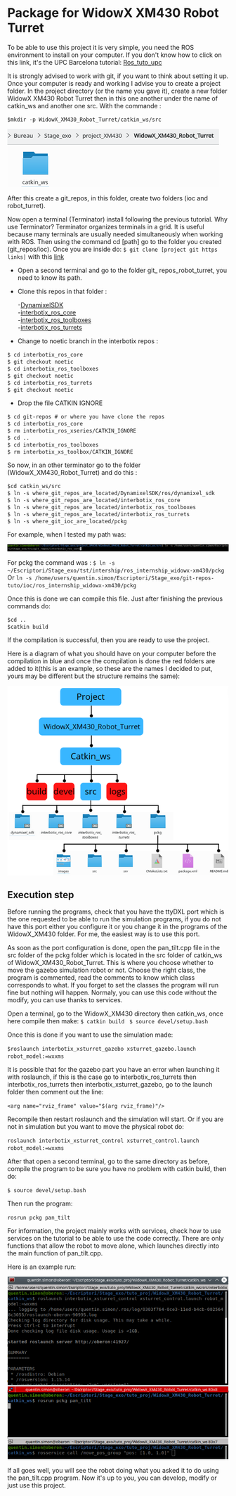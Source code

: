  # Package for WidowX XM430 Robot Turret

To be able to use this project it is very simple, you need the ROS environment to install on your computer. If you don't know how to click on this link, it's the UPC Barcelona tutorial: [Ros_tuto_upc](https://sir.upc.edu/projects/rostutorials/1-ROS_basic_concepts/index.html)


It is strongly advised to work with git, if you want to think about setting it up.
Once your computer is ready and working I advise you to create a project folder. In the project directory (or the name you gave it), create a new folder WidowX XM430 Robot Turret then in this one another under the name of catkin_ws and another one src. With the commande :
```
$mkdir -p WidowX_XM430_Robot_Turret/catkin_ws/src
```

![folder-large](images/access_path.png)

After this create a git_repos, in this folder, create two folders (ioc and robot_turret).

Now open a terminal (Terminator) install following the previous tutorial. Why use Terminator? Terminator organizes terminals in a grid. It is useful because many terminals are usually needed simultaneously when working with ROS. 
Then using the command cd [path] go to the folder you created (git_repos/ioc). Once you are inside do:
`$ git clone [project git https links]` with this [link](https://gitioc.upc.edu/quentin.simon/ros_internship_widowx-xm430.git)
 
* Open a second terminal and go to the folder git_ repos_robot_turret, you need to know its path. 
* Clone this repos in that folder :  

    -[DynamixelSDK](https://github.com/ROBOTIS-GIT/DynamixelSDK.git)  
    -[interbotix_ros_core](https://github.com/Interbotix/interbotix_ros_core.git)  
    -[interbotix_ros_toolboxes](https://github.com/Interbotix/interbotix_ros_toolboxes.git)  
    -[interbotix_ros_turrets](https://github.com/Interbotix/interbotix_ros_turrets.git)  

*  Change to noetic branch in the interbotix repos :
```
$ cd interbotix_ros_core
$ git checkout noetic
$ cd interbotix_ros_toolboxes
$ git checkout noetic
$ cd interbotix_ros_turrets
$ git checkout noetic
```
* Drop the file CATKIN IGNORE
```
$ cd git-repos # or where you have clone the repos
$ cd interbotix_ros_core
$ rm interbotix_ros_xseries/CATKIN_IGNORE
$ cd ..
$ cd interbotix_ros_toolboxes
$ rm interbotix_xs_toolbox/CATKIN_IGNORE
```

So now, in an other terminator go to the folder (WidowX_XM430_Robot_Turret) and do this : 
```
$cd catkin_ws/src
$ ln -s where_git_repos_are_located/DynamixelSDK/ros/dynamixel_sdk
$ ln -s where_git_repos_are_located/interbotix_ros_core
$ ln -s where_git_repos_are_located/interbotix_ros_toolboxes
$ ln -s where_git_repos_are_located/interbotix_ros_turrets
$ ln -s where_git_ioc_are_located/pckg
```
For example, when I tested my path was:

![command](images/command_ln.png)

For pckg the command was :
`$ ln -s ~/Escriptori/Stage_exo/tst/intership/ros_internship_widowx-xm430/pckg`
Or `ln -s /home/users/quentin.simon/Escriptori/Stage_exo/git-repos-tuto/ioc/ros_internship_widowx-xm430/pckg`

Once this is done we can compile this file. Just after finishing the previous commands do:
```
$cd ..
$catkin build
```

If the compilation is successful, then you are ready to use the project.

Here is a diagram of what you should have on your computer before the compilation in blue and once the compilation is done the red folders are added to it(this is an example, so these are the names I decided to put, yours may be different but the structure remains the same):

![diagram](images/diagram_project.png)

## Execution step

Before running the programs, check that you have the ttyDXL port which is the one requested to be able to run the simulation programs, if you do not have this port either you configure it or you change it in the programs of the WidowX_XM430 folder. For me, the easiest way is to use this port.

As soon as the port configuration is done, open the pan_tilt.cpp file in the src folder of the pckg folder which is located in the src folder of catkin_ws of WidowX_XM430_Robot_Turret. This is where you choose whether to move the gazebo simulation robot or not. Choose the right class, the program is commented, read the comments to know which class corresponds to what. If you forget to set the  classes the program will run fine but nothing will happen. Normaly, you can use this code without the modify, you can use thanks to services.

Open a terminal, go to the WidowX_XM430 directory then catkin_ws, once here compile then make:
`$ catkin build `
`$ source devel/setup.bash`

Once this is done if you want to use the simulation made:

`$roslaunch interbotix_xsturret_gazebo xsturret_gazebo.launch robot_model:=wxxms`

It is possible that for the gazebo part you have an error when launching it with roslaunch, if this is the case go to interbotix_ros_turrets then interbotix_ros_turrets then interbotix_xsturret_gazebo, go to the launch folder then comment out the line:

 `<arg name="rviz_frame" value="$(arg rviz_frame)"/>` 
 
Recompile then restart roslaunch and the simulation will start.
Or if you are not in simulation but you want to move the physical robot do:

`roslaunch interbotix_xsturret_control xsturret_control.launch robot_model:=wxxms`

After that open a second terminal, go to the same directory as before, compile the program to be sure you have no problem with catkin build, then do:

`$ source devel/setup.bash`

Then run the program:

`rosrun pckg pan_tilt`

For information, the project mainly works with services, check how to use services on the tutorial to be able to use the code correctly. There are only functions that allow the robot to move alone, which launches directly into the main function of pan_tilt.cpp.

Here is an example run:

![example](images/example.png)

If all goes well, you will see the robot doing what you asked it to do using the pan_tilt.cpp program. Now it's up to you, you can develop, modify or just use this project.
